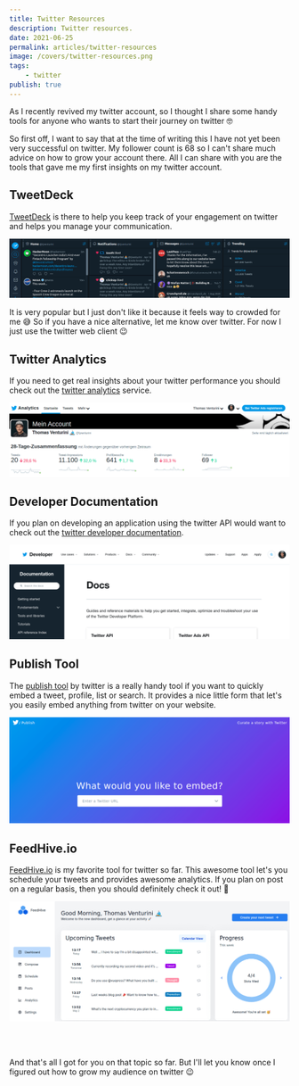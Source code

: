 ```yaml
---
title: Twitter Resources
description: Twitter resources.
date: 2021-06-25
permalink: articles/twitter-resources
image: /covers/twitter-resources.png
tags: 
    - twitter
publish: true
---
```


As I recently revived my twitter account, so I thought I share some handy tools for anyone who wants to start their journey on twitter 🤓

<!-- more -->

So first off, I want to say that at the time of writing this I have not yet been very successful on twitter. My follower count is 68 so I can't share much advice on how to grow your account there. All I can share with you are the tools that gave me my first insights on my twitter account.

## TweetDeck

[TweetDeck](https://tweetdeck.twitter.com/) is there to help you keep track of your engagement on twitter and helps you manage your communication.

![TweetDeck](./tweetdeck.png)

It is very popular but I just don't like it because it feels way to crowded for me 😅 So if you have a nice alternative, let me know over twitter. For now I just use the twitter web client 😉 

## Twitter Analytics

If you need to get real insights about your twitter performance you should check out the [twitter analytics](https://analytics.twitter.com/) service.

![Twitter Analytics](./analytics.png)

## Developer Documentation

If you plan on developing an application using the twitter API would want to check out the [twitter developer documentation](https://developer.twitter.com/en/docs).

![Twitter Developer Documentation](./developer-documentation.png)

## Publish Tool

The [publish tool](https://publish.twitter.com/#) by twitter is a really handy tool if you want to quickly embed a tweet, profile, list or search. It provides a nice little form that let's you easily embed anything from twitter on your website.

![Publish Tool](./publish.png)

## FeedHive.io

[FeedHive.io](https://feedhive.io/) is my favorite tool for twitter so far. This awesome tool let's you schedule your tweets and provides awesome analytics. If you plan on post on a regular basis, then you should definitely check it out! 🤩

![FeedHive.io](./feedhive.png)

<br>
<br>

And that's all I got for you on that topic so far. But I'll let you know once I figured out how to grow my audience on twitter 😉